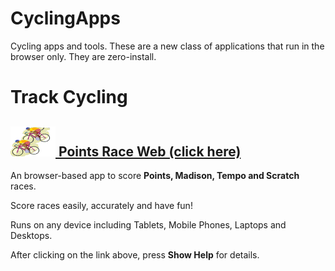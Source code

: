 # CyclingApps
Cycling apps and tools.  These are a new class of applications that run in the browser only.  They are zero-install.

# Track Cycling

## [![PointsRaceWebIcon](images/graphic2.png) Points Race Web (click here)](https://raw.githack.com/esitarski/CyclingApps/main/points_race_web.html)

An browser-based app to score __Points, Madison, Tempo and Scratch__ races.

Score races easily, accurately and have fun!

Runs on any device including Tablets, Mobile Phones, Laptops and Desktops.

After clicking on the link above, press __Show Help__ for details.
